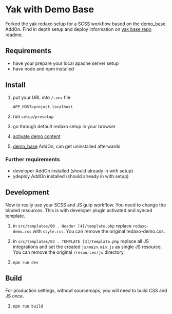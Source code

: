 # Yak with Demo Base

Forked the yak redaxo setup for a SCSS workflow based on the [demo_base](https://github.com/FriendsOfREDAXO/demo_base) AddOn.
Find in depth setup and deploy information on [yak base repo](https://github.com/yakamara/yak) readme.

## Requirements

* have your prepare your local apache server setup
* have node and npm installed

## Install

1. put your URL into `/.env` file
   
   ```APP_HOST=project.localhost```
   
1. run `setup/presetup`

1. go through default redaxo setup in your browser

1. [activate demo content](https://github.com/FriendsOfREDAXO/demo_base#installation)

1. [demo_base](https://github.com/FriendsOfREDAXO/demo_base) AddOn, can get uninstalled afterwards

### Further requirements

* developer AddOn installed (should already in with setup)
* ydeploy AddOn installed (should already in with setup)

## Development

Now to really use your SCSS and JS gulp workflow. You need to change the binded resources. This is with developer plugin activated and synced template.

1. in `src/templates/00 . Header [4]/template.php` replace `redaxo-demo.css` with `style.css`. You can remove the original redaxo-demo.css.

1.  in `src/templates/03 . TEMPLATE [3]/template.php` replace all JS integrations and set the created `js/main.min.js` as single JS resource. You can remove the original `/resources/js` directory.
 
1. `npm run dev`

## Build

For production settings, without sourcemaps, you will need to build CSS and JS once.

1. `npm run build`
